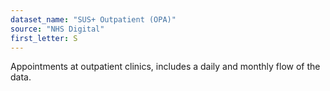 ```yaml
---
dataset_name: "SUS+ Outpatient (OPA)"
source: "NHS Digital"
first_letter: S
---
```

Appointments at outpatient clinics, includes a daily and monthly flow of the data.